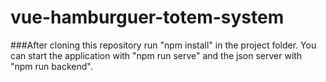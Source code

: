 # vue-hamburguer-totem-system


###After cloning this repository run "npm install" in the project folder. You can start the application with "npm run serve" and the json server with "npm run backend".
